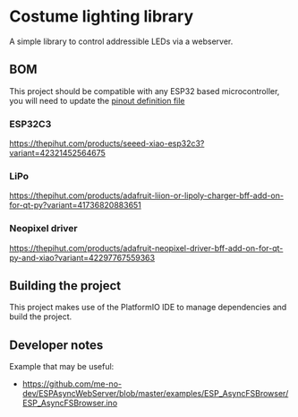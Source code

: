 # Costume lighting library
A simple library to control addressible LEDs via a webserver.

## BOM
This project should be compatible with any ESP32 based microcontroller, you will need to update the [pinout definition file](./src/pin_defs.h)

### ESP32C3
https://thepihut.com/products/seeed-xiao-esp32c3?variant=42321452564675

### LiPo
https://thepihut.com/products/adafruit-liion-or-lipoly-charger-bff-add-on-for-qt-py?variant=41736820883651

### Neopixel driver
https://thepihut.com/products/adafruit-neopixel-driver-bff-add-on-for-qt-py-and-xiao?variant=42297767559363

## Building the project
This project makes use of the PlatformIO IDE to manage dependencies and build the project. 

## Developer notes

Example that may be useful: 
- https://github.com/me-no-dev/ESPAsyncWebServer/blob/master/examples/ESP_AsyncFSBrowser/ESP_AsyncFSBrowser.ino